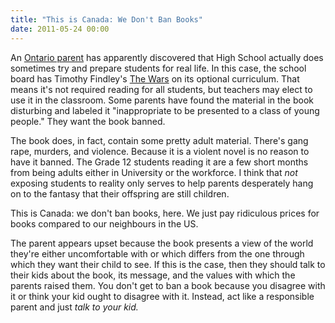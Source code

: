 ```yaml
---
title: "This is Canada: We Don't Ban Books"
date: 2011-05-24 00:00
---
```


An [Ontario parent](http://www.markdalestandard.com/ArticleDisplay.aspx?e=3129702) has apparently discovered that High School actually does sometimes try and prepare students for real life. In this case, the school board has Timothy Findley's [The Wars](http://en.wikipedia.org/wiki/The_Wars) on its optional curriculum. That means it's not required reading for all students, but teachers may elect to use it in the classroom. Some parents have found the material in the book disturbing and labeled it "inappropriate to be presented to a class of young people." They want the book banned.

The book does, in fact, contain some pretty adult material. There's gang rape, murders, and violence. Because it is a violent novel is no reason to have it banned. The Grade 12 students reading it are a few short months from being adults either in University or the workforce. I think that _not_ exposing students to reality only serves to help parents desperately&nbsp;hang on to the fantasy that their offspring are still children.

This is Canada: we don't ban books, here. We just pay ridiculous prices for books compared to our neighbours in the US.

The parent appears upset because the book presents a view of the world they're either uncomfortable with or which differs from the one through which they want their child to see. If this is the case, then they should talk to their kids about the book, its message, and the values with which the parents raised them. You don't get to ban a book because you disagree with it or think your kid ought to disagree with it. Instead, act like a responsible parent and just _talk to your kid._

<!-- more -->

